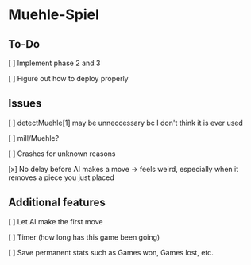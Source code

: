# Muehle-Spiel

## To-Do

[ ] Implement phase 2 and 3

[ ] Figure out how to deploy properly

## Issues

[ ] detectMuehle[1] may be unneccessary bc I don't think it is ever used

[ ] mill/Muehle?

[ ] Crashes for unknown reasons

[x] No delay before AI makes a move -> feels weird, especially when it removes a piece you just placed

## Additional features

[ ] Let AI make the first move

[ ] Timer (how long has this game been going)

[ ] Save permanent stats such as Games won, Games lost, etc.
